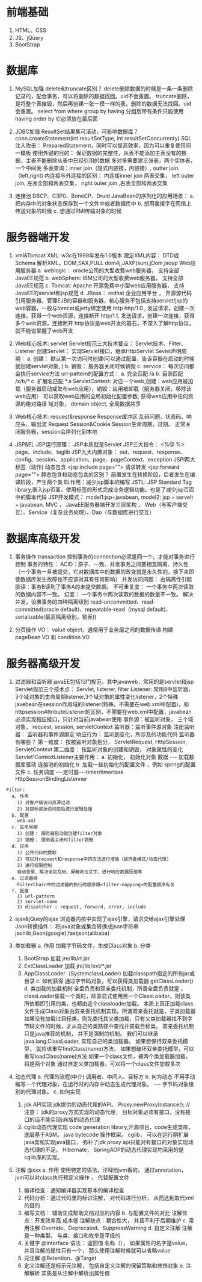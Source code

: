 # 前端基础
  1. HTML、CSS
  2. JS、jQuery
  3. BootStrap
# 数据库
  1. MySQL加强
    delete和truncate区别？
      delete删除数据的时候是一条一条删除记录的，配合事务，可以将删除的数据找回。uid不会重置。
      truncate删除，是将整个表摧毁，然后再创建一张一模一样的表。删除的数据无法找回。uid会重置。
    select 
    from
    where
    group by 
    having 分组后带有条件只能使用having
    order by 它必须放在最后面

  2. JDBC加强
    ResultSet结果集可滚动，可影响数据库？
    conn.createStatement(int resultSetType, int resultSetConcurrenty)
    SQL注入攻击： PreparedStatement，同时可以提高效率，因为可以重复使用同一模板
    使用外键的目的： 保证数据的完整性，从表不能添加主表没有的数据，主表不能删除从表中已经引用的数据
    多对多需要建三张表，两个实体表，一个中间表
    多表查询：inner join（隐式内链接，内链接）, outter join.（left,right)
    内连接与外连接的区别： 内连接inner join 两表交集，  left outer join, 左表全部和两表交集，  right outer join ,右表全部和两表交集

  3. 连接池
    DBCP、C3P0、BoneCP、Druid
    JavaBean的序列化的应用场景：
      a. 把内存中的对象状态保存到一个文件中或者数据库中
      b. 想用套接字在网络上传送对象的时候
      c. 想通过RMI传输对象的时候

# 服务器端开发
  1. xml&Tomcat
    XML: w3c在1998年发布1.0版本
    限定XML内容：
      DTD或Schema
    解析XML，DOM,SAX,PULL
      dom4j,JAXP(sun),jDom,jsoup
    Web应用服务器
      a. weblogic： oracle公司的大型收费web服务器， 支持全部JavaEE规范
      b. webSphere: IBM公司的大型收费web服务器， 支持全部JavaEE规范
      c. Tomcat: Apache 开源免费中小型web应用服务器， 支持JavaEE的servlet和jsp规范
      d. JBoss： redhat 企业应用平台 ， 开源源代码引用服务器，管理EJB的容器和服务器，核心服务不包括支持servlet/jsp的web容器，一般与tomcat或jetty绑定使用
    http
      http/1.0 , 发送请求，创建一次连接，获得一个web资源，连接断开
      http/1.1, 发送请求，创建一次连接，获得多个web资源，连接断开
      http协议是web开发的基石，不深入了解http协议，就不能说掌握了web开发
      
  2. Web核心技术: servlet
    Servlet规范三大技术要点： Servlet技术、Filter、Listener
    创建Servlet： 实现Servlet接口，继承HttpServlet
    Sevlet声明周期：
      a. 创建： 默认第一次访问时创建(可以通过配置，告诉容器在启动的时候就创建servlet对象, <load-on-startup>)
      b. 销毁： 服务器关闭时候销毁
      c. service： 每次访问都会执行service方法
    url-pattern的配置方式：
      a. 完全匹配  /a
      b. 目录匹配  /x/b/*
      c. 扩展名匹配 *.a
    ServletContext: 对应一个web,创建：web应用被加载（服务器启动或发布web应用），销毁：应用被卸载（服务器关闭，移除该web应用）
      可以获取web应用的全局初始化配置参数, <context-param><param-name><param-value>
      获得web应用中任何资源的绝对路径
      域对象， domain object, 全局数据共享

  3. Web核心技术: request&response
    Response缓冲区
      乱码问题、状态码、响应头、输出流
    Request
    Session&Cookie
    Session生命周期，过期。 正常关闭服务器，session会序列化到本地
    
  4. JSP&EL
    JSP运行原理： JSP本质就是Servlet
    JSP三大指令： <%@ %>
      page、include、taglib
    JSP九大内置对象：
      out、request、response、config、session、application、page、pageContext、exception
    JSPl两大标签（动作)
      动态包含 <jsp:include page="">
      请求转发 <jsp:forward page="">
    静态包含和动态包含的区别？
      前置发生在转换阶段，后者发生在编译阶段，产生两个类
    EL作用：减少jsp脚本的编写
    JSTL: JSP Standard Tag library,嵌入jsp页面，使用标签的形式完成业务逻辑功能。也是了减少jsp页面中的脚本代码
    JSP开发模式： model1:jsp+javabean, model2: jsp + servelt + javabean. MVC ， JavaEE服务器端开发三层架构 ， Web（与客户端交互）、Service（复杂业务处理）、Dao（与数据库进行交互）

# 数据库高级开发
  1. 事务操作
    transaction
    控制事务的connection必须是同一个，才能对事务进行控制
    事务的特性：
      ACID：原子、一致、并发事务之间要相互隔离、持久性（一个事务一旦被提交，它对数据库中的数据的改变就是永久性的，接下来即使数据库发生故障也不应该对其有任何影响）
    并发访问问题： 由隔离性引起
      脏读：事务B读到了事务A的未提交数据。
      不可重复度： 一个事务中两次读取的数据内容不一致。
      幻度： 一个事务中两次读取的数据的数量不一致。
    解决并发，设置事务的四种隔离级别
      read-uncommitted、read-committed(oracle default)、repeatable-read（mysql default)、serializable(最高隔离级别，锁表))

  2. 分页操作
    VO： value object，通常用于业务层之间的数据传递
    构建pageBean VO 和 condition VO

# 服务器高级开发
  1. 过滤器和监听器
    javaEE包括13门规范，其中javaweb，常用的是servlet和jsp
    Servlet规范三个技术点：
      Servlet, listener, filter
    Listener: 常用8中监听器，3个域对象的生命周期listener,3个域对象的属性变化listener，2个特殊javebean在session作用域的listener(特殊，不需要在web.xml中配置)，和httpsessionAttributeListener的区别，不需要在web.xml中配置，javabean必须实现相应接口，只针对当前javabean使用
      事件源：被监听对象， 三个域对象， request, session, servletContext
      监听器：监听事件源对象
      注册监听器： 监听器和事件源绑定
      响应行为： 监听到变化，所涉及的功能代码
    监听器有哪些？
      第一维度： 按被监听对象划分， ServletRequest, HttpSession, ServletContext
      第二维度： 按监听对象的创建和销毁， 对象属性的变化
    Servlet'ContextListener主要作用：
      a. 初始化， 初始化对象 数据 --- 加载数据库驱动 连接池的初始化
      b. 加载一些初始化的配置文件 ，例如 spring的配置文件
      c. 任务调度 ---定时器---timer/timertask
    HttpSessionBindingListenner

    Filter:
      a. 作用
        1) 对客户端访问资源过滤
        2) 对目标资源访问前后进行逻辑处理
      b. 配置
        web.xml
      c. 生命周期
        1) 创建： 服务器启动就创建filter对象
        2) 销毁： 服务器关闭时filter销毁
      d. 应用
        1) 公共代码的提取
        2) 可以对request和response中的方法进行增强（装饰者模式/动态代理)
        3) 进行权限控制
        自动登录、解决全站乱码、屏蔽非法文字、进行响应数据压缩等
      e. 过滤器链
        FilterChain中的过滤器的执行的顺序跟<filter-mapping>的配置顺序有关
      f. 配置
        1) url-pattern 
        2) servlet-name
        3) dispatcher : request, forward, error, include

  2. ajax&jQuey的ajax
    浏览器内核中实现了ajax引擎，请求交给ajax引擎处理
    Json转换插件： 将java对象或集合转换成json字符串
      jsonlib,Gson(google),fastjson(alibaba)

  3. 类加载器
    a. 作用
      加载字节码文件，生成Class对象
    b. 分类
      1) BootStrap  加载 jre/lib/rt.jar
      2) ExtClassLoader 加载 jre/lib/ext/*.jar
      3) AppClassLoader（SystemclassLoader)  加载classpath指定的所有jar或目录
    c. 如何获得
      通过字节码对象，可以获得类加载器 getClassLoader()
    d. 类加载的加载机制
      全盘负责和双亲委托机制，所谓全盘负责就是 ，classLoader装载一个类时，除非显式使用另一个ClassLoader，则该类所依赖即引用的类，也都由这个classloader加载。
      本质上真正加载class文件生成Class对象由双亲委托机制实现。所谓双亲委托就是，子类加载器如果没有加载过目标类，则先委托其父类加载，只有父类加载器找不到字节码文件的时候，才从自己的类路径中查找并装载目标类。
      双亲委托机制只是java推荐的机制， 并不是强制的机制。 
      我们可以继承java.lang.ClassLoader, 实现自己的类加载器。 如果想保持双亲委托模型， 就应该重写findClass(name)方法， 如果想破坏双亲委托模型，可以重写loadClass(name)方法
      如果一个class文件，被两个类加载器加载，将是两个对象
      通过自定义类加载器，可以将一个class文件加载多次

  4. 动态代理
    a. 代理的流程(中介)
      调用者、中间人、目标方
    b. 何为动态
      不用手动编写一个代理对象，在运行时的内存中动态生成代理对象。 --- 字节码对象级别的代理对象。
    c. 如何实现
      1) jdk API实现
        jdk提供的动态代理的API。 Proxy.newProxyInstance(); // 注意： jdk的proxy方式实现的动态代理， 目标对象必须有接口，没有接口的话不能实现jdk版的动态代理
      2) cglib动态代理实现
        code generation library,开源项目，code生成类库， 底层基于ASM。 java bytecode 操作框架。
        cglib， 可以在运行期扩展java类和实现java接口， 弥补了jdk proxy api只能对有接口的对象实现动态代理的不足。
        Hibernate， SpringAOP的动态代理实现均采用的是cglib库的实现。


  5. 注解 @xxx
    a. 作用
      使用特定的语法，注释给jvm看的， 通过annotation， jvm可以对class执行预定义操作 ， 代替配置文件
      1) 编译检查：通知编译器实现基本的编译检查
      2) 代码分析：通过代码里的标识注解， 对代码进行分析， 从而达到取代xml的目的
      3) 编写文档： 辅助生成帮助文档对应的内容
    b. 与配置文件的对比
      注解优点：开发效率高 成本低
      注解缺点：耦合性大， 并且不利于后期维护
    c. 常用注解
      Override、Deprecated、SuppressWarning
    d. 自定义注解
      注解是一种类型， 与类、接口和枚举是平级的
      1) 关键字 @interface
        语法： 返回值 名称（）， 如果属性的名字是value，并且注解的属性只有一个， 那么使用注解时候就可以省略value
      2) 元注解
        @Retention、@Target
      3) 定义注解还是标示元注解， 包括自定义注解的保留策略和修饰对象
    e. 注解解析
      实质是从注解中解析出属性值


  